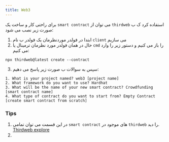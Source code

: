 ```yaml
---
title: Web3
---
```

برای راحتی کار و ساخت یک `smart contract` می توان از `thirdweb` استفاده کرد ک ب صورت زیر نصب می شود:
1. ابتدا در فولدر موردنظرمان یک فولدر ب نام `client` می سازیم
2. حال در همان فولدر مورد نظرمان ترمینال یا `cmd` را باز می کنیم و دستور زیر را وارد می کنیم:
```shell
npx thirdweb@latest create --contract
```
3. سپس به سوالات ب صورت زیر پاسخ می دهیم:
```text
1. What is your project named? web3 [project name]
2. What framework do you want to use? Hardhat
3. What will be the name of your new smart contract? Crowdfunding [smart contract name]
4. What type of contract do you want to start from? Empty Contract [create smart contract from scratch]
```

### Tips
1. در این قسمت می توان تمامی `smart contract` های موجود در `thirdweb` را دید.
[Thirdweb explore](https://thirdweb.com/explore)
2. 
